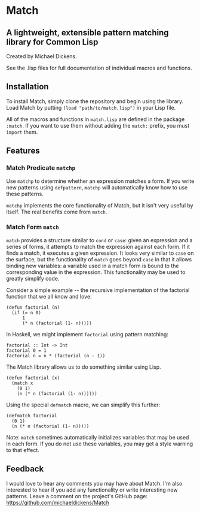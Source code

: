 Match
=====
A lightweight, extensible pattern matching library for Common Lisp
------------------------------------------------------------------

Created by Michael Dickens.

See the .lisp files for full documentation of individual macros and
functions.

Installation
------------

To install Match, simply clone the repository and begin using the
library. Load Match by putting `(load "path/to/match.lisp")` in your
Lisp file.

All of the macros and functions in `match.lisp` are defined in the
package `:match`. If you want to use them without adding the `match:`
prefix, you must `import` them.

Features
---------

### Match Predicate `matchp`

Use `matchp` to determine whether an expression matches a form. If you
write new patterns using `defpattern`, `matchp` will automatically know
how to use these patterns.

`matchp` implements the core functionality of Match, but it isn't very
useful by itself. The real benefits come from `match`.

### Match Form `match`

`match` provides a structure similar to `cond` or `case`: given an
expression and a series of forms, it attempts to match the expression
against each form. If it finds a match, it executes a given
expression. It looks very similar to `case` on the surface, but the
functionality of `match` goes beyond `case` in that it allows binding
new variables: a variable used in a match form is bound to the
corresponding value in the expression. This functionality may be used
to greatly simplify code.

Consider a simple example -- the recursive implementation of the
factorial function that we all know and love: 

    (defun factorial (n)
      (if (= n 0)
          1
          (* n (factorial (1- n)))))

In Haskell, we might implement `factorial` using pattern matching: 

    factorial :: Int -> Int
    factorial 0 = 1
    factorial n = n * (factorial (n - 1))

The Match library allows us to do something similar using Lisp.

    (defun factorial (x)
      (match x
        (0 1)
        (n (* n (factorial (1- n))))))

Using the special `defmatch` macro, we can simplify this further: 

    (defmatch factorial
      (0 1)
      (n (* n (factorial (1- n)))))

Note: `match` sometimes automatically initializes variables that may
be used in each form. If you do not use these variables, you may get a
style warning to that effect.

Feedback
--------

I would love to hear any comments you may have about Match. I'm also
interested to hear if you add any functionality or write interesting
new patterns. Leave a comment on the project's GitHub page:
https://github.com/michaeldickens/Match
